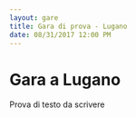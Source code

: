 ```yaml
---
layout: gare
title: Gara di prova - Lugano
date: 08/31/2017 12:00 PM
---
```

# Gara a Lugano

Prova di testo da scrivere
